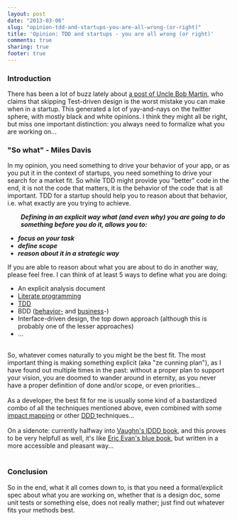 ```yaml
---
layout: post
date: "2013-03-06"
slug: "opinion-tdd-and-startups-you-are-all-wrong-(or-right)"
title: 'Opinion: TDD and startups - you are all wrong (or right)'
comments: true
sharing: true
footer: true
---
```


<h3>Introduction</h3>
<p>There has been a lot of buzz lately about <a href="https://blog.8thlight.com/uncle-bob/2013/03/05/TheStartUpTrap.html" target="_blank">a post of Uncle Bob Martin</a>, who claims that skipping Test-driven design is the worst mistake you can make when in a startup. This generated a lot of yay-and-nays on the twitter sphere, with mostly black and white opinions. I think they might all be right, but miss one important distinction: you always need to formalize what you are working on...</p>
<h3>"So what" - Miles Davis</h3>
<p>In my opinion, you need something to drive your behavior of your app, or as you put it in the context of startups, you need something to drive your search for a market fit. So while TDD might provide you "better" code in the end, it is not the code that matters, it is the behavior of the code that is all important. TDD for a startup should help you to reason about that behavior, i.e. what exactly are you trying to achieve.</p>
<p style="text-align: left; padding-left: 30px;"><strong><em>Defining in an explicit way what (and even why) you are going to do something before you do it, allows you to:</em></strong></p>
<ul>
<li><strong><em>focus on your task</em></strong></li>
<li><strong><em>define scope</em></strong></li>
<li><strong><em>reason about it in a strategic way</em></strong></li>
</ul>
<p>If you are able to reason about what you are about to do in another way, please feel free. I can think of at least 5 ways to define what you are doing:</p>
<ul>
<li>An explicit analysis document</li>
<li><a href="https://en.wikipedia.org/wiki/Literate_programming" target="_blank">Literate programming</a></li>
<li><a href="https://en.wikipedia.org/wiki/Test-driven_development" target="_blank">TDD</a></li>
<li>BDD (<a href="https://en.wikipedia.org/wiki/Behavior-driven_development" target="_blank">behavior-</a>&nbsp;and <a href="https://en.wikipedia.org/wiki/Business-driven_development" target="_blank">business</a>-)</li>
<li>Interface-driven design, the top down approach (although this is probably one of the lesser approaches)</li>
<li>...</li>
</ul>
<div><img src="/images/archive/corebvba/2013%2f3%2fCunningplan.jpg" alt="" /></div>
<div><br /></div>
<div>So, whatever comes naturally to you might be the best fit. The most important thing is making something explicit (aka "ze cunning plan"), as I have found out multiple times in the past: without a proper plan to support your vision, you are doomed to wander around in eternity, as you never have a proper definition of done and/or scope, or even priorities...</div>
<div><br /></div>
<div>As a developer, the best fit for me is usually some kind of a bastardized combo of all the techniques mentioned above, even combined with some <a href="https://impactmapping.org/">impact mapping</a> or other <a href="https://en.wikipedia.org/wiki/Domain-driven_design" target="_blank">DDD </a>techniques...</div>
<div><br /></div>
<div>On a sidenote: currently halfway into <a href="https://www.amazon.com/Implementing-Domain-Driven-Design-Vaughn-Vernon/dp/0321834577" target="_blank">Vaughn's IDDD book</a>, and this proves to be very helpfull as well, it's like <a href="https://www.amazon.com/Domain-Driven-Design-Tackling-Complexity-Software/dp/0321125215/ref=bxgy_cc_b_img_b/185-2294219-9118450" target="_blank">Eric Evan's blue book</a>, but written in a more accessible and pleasant way...</div>
<div><br /></div>
<h3>Conclusion</h3>
<p>So in the end, what it all comes down to, is that you need a formal/explicit spec about what you are working on, whether that is a design doc, some unit tests or something else, does not really mather; just find out whatever fits your methods best.</p>
